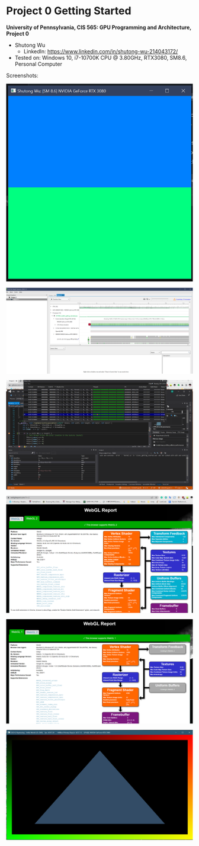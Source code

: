 Project 0 Getting Started
====================

**University of Pennsylvania, CIS 565: GPU Programming and Architecture, Project 0**

* Shutong Wu 
  * LinkedIn: https://www.linkedin.com/in/shutong-wu-214043172/ 
* Tested on: Windows 10, i7-10700K CPU @ 3.80GHz, RTX3080, SM8.6, Personal Computer 

Screenshots: 

![](images/ScreenShot1.PNG) 

![](images/ScreenShot2.PNG) 

![](images/ScreenShot3.PNG) 

![](images/ScreenShot4.PNG) 

![](images/ScreenShot5.PNG) 

![](images/ScreenShot6.PNG) 
